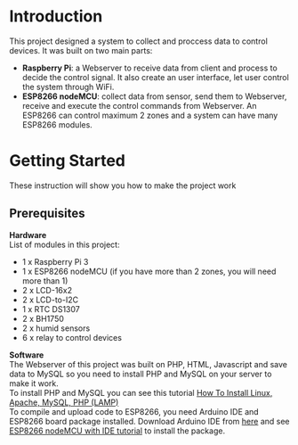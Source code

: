 # Introduction
This project designed a system to collect and proccess data to control devices. It was built on two main parts: <br>
* **Raspberry Pi**: a Webserver to receive data from client and process to decide the control signal. It also create an user interface, let user control the system through WiFi.
* **ESP8266 nodeMCU**: collect data from sensor, send them to Webserver, receive and execute the control commands from Webserver. An ESP8266 can control maximum 2 zones and a system can have many ESP8266 modules.

# Getting Started
These instruction will show you how to make the project work

## Prerequisites
**Hardware**<br>
List of modules in this project:
* 1 x Raspberry Pi 3
* 1 x ESP8266 nodeMCU (if you have more than 2 zones, you will need more than 1)
* 2 x LCD-16x2
* 2 x LCD-to-I2C
* 1 x RTC DS1307
* 2 x BH1750
* 2 x humid sensors
* 6 x relay to control devices

**Software**<br>
The Webserver of this project was built on PHP, HTML, Javascript and save data to MySQL so you need to install PHP and MySQL on your server to make it work. <br>
To install PHP and MySQL you can see this tutorial [How To Install Linux, Apache, MySQL, PHP (LAMP)](https://www.digitalocean.com/community/tutorials/how-to-install-linux-apache-mysql-php-lamp-stack-on-ubuntu-16-04)<br>
To compile and upload code to ESP8266, you need Arduino IDE and ESP8266 board package installed. Download Arduino IDE from [here](https://www.arduino.cc/en/Main/Software) and see [ESP8266 nodeMCU with IDE tutorial](https://learn.adafruit.com/adafruit-huzzah-esp8266-breakout/using-arduino-ide) to install the package.


## 
